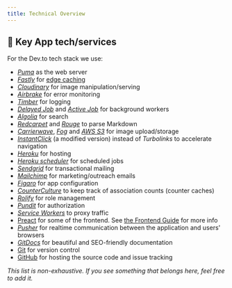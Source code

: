 ```yaml
---
title: Technical Overview
---
```


## 🔑 Key App tech/services

For the Dev.to tech stack we use:

- [_Puma_](https://github.com/puma/puma) as the web server
- [_Fastly_](https://www.fastly.com/) for [edge caching](https://dev.to/ben/making-devto-insanely-fast) 
- [_Cloudinary_](https://cloudinary.com/) for image manipulation/serving
- [_Airbrake_](https://airbrake.io/) for error monitoring
- [_Timber_](https://timber.io/) for logging
- [_Delayed Job_](https://github.com/collectiveidea/delayed_job) and [_Active Job_](https://guides.rubyonrails.org/active_job_basics.html) for background workers
- [_Algolia_](https://www.algolia.com/) for search
- [_Redcarpet_](https://github.com/vmg/redcarpet) and [_Rouge_](https://github.com/jneen/rouge) to parse Markdown
- [_Carrierwave_](https://github.com/carrierwaveuploader/carrierwave), [_Fog_](https://github.com/fog/fog-aws) and [_AWS S3_](https://aws.amazon.com/s3/) for image upload/storage
- [_InstantClick_](http://instantclick.io/) (a modified version) instead of _Turbolinks_ to accelerate navigation
- [_Heroku_](https://www.heroku.com) for hosting
- [_Heroku scheduler_](https://devcenter.heroku.com/articles/scheduler) for scheduled jobs
- [_Sendgrid_](https://sendgrid.com/) for transactional mailing
- [_Mailchimp_](https://mailchimp.com/) for marketing/outreach emails
- [_Figaro_](https://github.com/laserlemon/figaro) for app configuration
- [_CounterCulture_](https://github.com/magnusvk/counter_culture) to keep track of association counts (counter caches)
- [_Rolify_](https://github.com/RolifyCommunity/rolify) for role management
- [_Pundit_](https://github.com/varvet/pundit) for authorization
- [_Service Workers_](https://developer.mozilla.org/en-US/docs/Web/API/Service_Worker_API/Using_Service_Workers) to proxy traffic
- [Preact](https://preactjs.com/) for some of the frontend. See [the Frontend Guide](/frontend) for more info
- [_Pusher_](https://pusher.com) for realtime communication between the application and users' browsers
- [_GitDocs_](https://gitdocs.netlify.com) for beautiful and SEO-friendly documentation
- [Git](https://git-scm.com/) for version control
- [GitHub](https://github.com/) for hosting the source code and issue tracking

_This list is non-exhaustive. If you see something that belongs here, feel free to add it._
